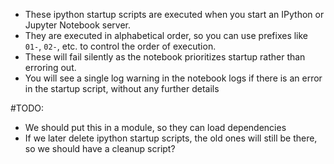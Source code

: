 * These ipython startup scripts are executed when you start an IPython or Jupyter Notebook server.
* They are executed in alphabetical order, so you can use prefixes like `01-`, `02-`, etc. to control the order of execution.
* These will fail silently as the notebook prioritizes startup rather than erroring out.
* You will see a single log warning in the notebook logs if there is an error in the startup script, without any further details

#TODO:
* We should put this in a module, so they can load dependencies
* If we later delete ipython startup scripts, the old ones will still be there, so we should have a cleanup script?